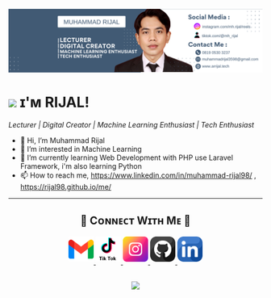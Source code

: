<!--Banner-->
![Rijal Banner Image](./banner.png)

<!--Night Owl image-->

<!--Header Name-->
# <img src="https://emojis.slackmojis.com/emojis/images/1531849430/4246/blob-sunglasses.gif?1531849430" width="30"/> ɪ'ᴍ RIJAL! 
*Lecturer | Digital Creator | Machine Learning Enthusiast | Tech Enthusiast*
<br /> 

- 👋 Hi, I’m Muhammad Rijal 
- 👀 I’m interested in Machine Learning
- 🌱 I’m currently learning Web Development with PHP use Laravel Framework, i'm also learning Python
- 📫 How to reach me, https://www.linkedin.com/in/muhammad-rijal98/ , https://rijal98.github.io/me/

---

<!--Contact Section--> 

<h2 align="center">🤝 Cᴏɴɴᴇᴄᴛ Wɪᴛʜ Mᴇ 🤝 </h2>
<div align="center">
  
<a href="mailto:muhammadrijal3598@gmail.com" target="_blank">
<img src="./gmail.png" width=50 height=50 alt="kirannaragund197@gmail.com" style="margin-bottom: 5px;" />
</a>

<a href="https://www.tiktok.com/@mh_rijal" target="_blank">
<img src="./tiktok.png" width=50 height=50 alt="kiran__a__n" style="margin-bottom: 5px;" />
</a>

<a href="https://www.instagram.com/mh_rijal" target="_blank">
<img src="./instagram.png" width=50 height=50 alt="kiran_a_n" style="margin-bottom: 5px;" />
</a>

<a href="https://www.githubcom/rijal98" target="_blank">
<img src="./github.png" width=50 height=50 alt="Kiran1689" style="margin-bottom: 5px;" />
</a>

<a href="https://www.linkedin.com/in/muhammad-rijal98/" target="_blank">
<img src="./linkedin.png" width=50 height=50 alt="linkedin" style="margin-bottom: 5px;" />
</a>
</div>
<br/>


<!--Footer--> 
<p align="center">
  <img src="https://capsule-render.vercel.app/api?type=waving&color=gradient&height=65&section=footer"/>
</p>
<!---
rijal98/rijal98 is a ✨ special ✨ repository because its `README.md` (this file) appears on your GitHub profile.
You can click the Preview link to take a look at your changes.
--->
